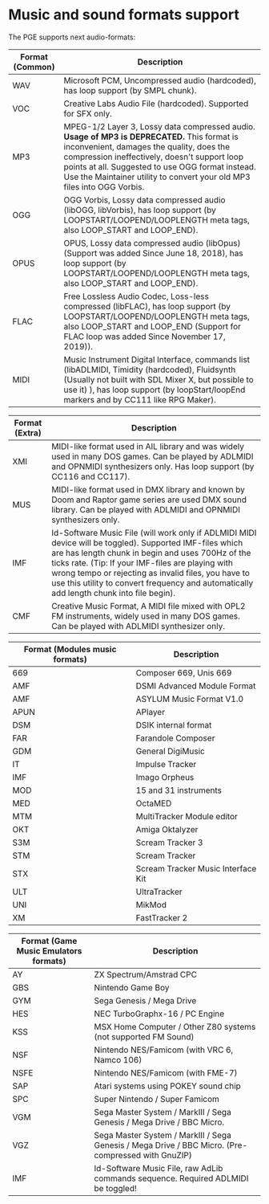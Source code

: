 # Music and sound formats support

The PGE supports next audio-formats:

| Format (Common) | Description |
|---------|-------------|
| WAV | Microsoft PCM, Uncompressed audio (hardcoded), has loop support (by SMPL chunk). |
| VOC | Creative Labs Audio File (hardcoded). Supported for SFX only. |
| MP3 | MPEG-1/2 Layer 3, Lossy data compressed audio.<br>**Usage of MP3 is DEPRECATED.** This format is inconvenient, damages the quality, does the compression ineffectively, doesn't support loop points at all. Suggested to use OGG format instead. Use the Maintainer utility to convert your old MP3 files into OGG Vorbis. |
| OGG | OGG Vorbis, Lossy data compressed audio (libOGG, libVorbis), has loop support (by LOOPSTART/LOOPEND/LOOPLENGTH meta tags, also LOOP_START and LOOP_END). |
| OPUS | OPUS, Lossy data compressed audio (libOpus) (Support was added Since June 18, 2018), has loop support (by LOOPSTART/LOOPEND/LOOPLENGTH meta tags, also LOOP_START and LOOP_END). |
| FLAC | Free Lossless Audio Codec, Loss-less compressed (libFLAC), has loop support (by LOOPSTART/LOOPEND/LOOPLENGTH meta tags, also LOOP_START and LOOP_END (Support for FLAC loop was added Since November 17, 2019)). |
| MIDI | Music Instrument Digital Interface, commands list (libADLMIDI, Timidity (hardcoded), Fluidsynth (Usually not built with SDL Mixer X, but possible to use it) ), has loop support (by loopStart/loopEnd markers and by CC111 like RPG Maker). |

| Format (Extra) | Description |
|---------|-------------|
| XMI | MIDI-like format used in AIL library and was widely used in many DOS games. Can be played by ADLMIDI and OPNMIDI synthesizers only. Has loop support (by CC116 and CC117). |
| MUS | MIDI-like format used in DMX library and known by Doom and Raptor game series are used DMX sound library. Can be played with ADLMIDI and OPNMIDI synthesizers only. |
| IMF | Id-Software Music File (will work only if ADLMIDI MIDI device will be toggled). Supported IMF-files which are has length chunk in begin and uses 700Hz of the ticks rate. (Tip: If your IMF-files are playing with wrong tempo or rejecting as invalid files, you have to use this utility to convert frequency and automatically add length chunk into file begin). |
| CMF | Creative Music Format, A MIDI file mixed with OPL2 FM instruments, widely used in many DOS games. Can be played with ADLMIDI synthesizer only. |

| Format (Modules music formats) | Description |
|---------|-------------|
| 669 | Composer 669, Unis 669 |
| AMF | DSMI Advanced Module Format |
| AMF | ASYLUM Music Format V1.0 |
| APUN | APlayer |
| DSM | DSIK internal format |
| FAR | Farandole Composer |
| GDM | General DigiMusic |
| IT | Impulse Tracker |
| IMF | Imago Orpheus |
| MOD | 15 and 31 instruments |
| MED | OctaMED |
| MTM | MultiTracker Module editor |
| OKT | Amiga Oktalyzer |
| S3M | Scream Tracker 3 |
| STM | Scream Tracker |
| STX | Scream Tracker Music Interface Kit |
| ULT | UltraTracker |
| UNI | MikMod |
| XM | FastTracker 2 |

| Format (Game Music Emulators formats) | Description |
|---------|-------------|
| AY | ZX Spectrum/Amstrad CPC |
| GBS | Nintendo Game Boy |
| GYM | Sega Genesis / Mega Drive |
| HES | NEC TurboGraphx-16 / PC Engine |
| KSS | MSX Home Computer / Other Z80 systems (not supported FM Sound) |
| NSF | Nintendo NES/Famicom (with VRC 6, Namco 106) |
| NSFE | Nintendo NES/Famicom (with FME-7) |
| SAP | Atari systems using POKEY sound chip |
| SPC | Super Nintendo / Super Famicom |
| VGM | Sega Master System / MarkIII / Sega Genesis / Mega Drive / BBC Micro. |
| VGZ | Sega Master System / MarkIII / Sega Genesis / Mega Drive / BBC Micro. (Pre-compressed with GnuZIP) |
| IMF | Id-Software Music File, raw AdLib commands sequence. Required ADLMIDI be toggled! |
